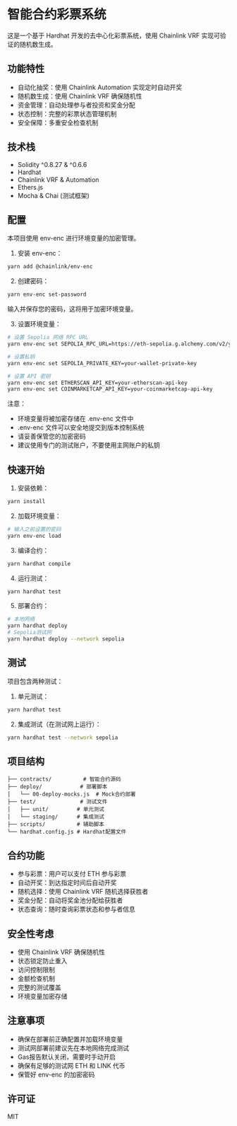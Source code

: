 # 智能合约彩票系统

这是一个基于 Hardhat 开发的去中心化彩票系统，使用 Chainlink VRF 实现可验证的随机数生成。

## 功能特性

* 自动化抽奖：使用 Chainlink Automation 实现定时自动开奖
* 随机数生成：使用 Chainlink VRF 确保随机性
* 资金管理：自动处理参与者投资和奖金分配
* 状态控制：完整的彩票状态管理机制
* 安全保障：多重安全检查机制

## 技术栈

* Solidity ^0.8.27 & ^0.6.6
* Hardhat
* Chainlink VRF & Automation
* Ethers.js
* Mocha & Chai (测试框架)

## 配置

本项目使用 env-enc 进行环境变量的加密管理。

1. 安装 env-enc：
```bash
yarn add @chainlink/env-enc
```

2. 创建密码：
```bash
yarn env-enc set-password
```
输入并保存您的密码，这将用于加密环境变量。

3. 设置环境变量：
```bash
# 设置 Sepolia 网络 RPC URL
yarn env-enc set SEPOLIA_RPC_URL=https://eth-sepolia.g.alchemy.com/v2/your-api-key

# 设置私钥
yarn env-enc set SEPOLIA_PRIVATE_KEY=your-wallet-private-key

# 设置 API 密钥
yarn env-enc set ETHERSCAN_API_KEY=your-etherscan-api-key
yarn env-enc set COINMARKETCAP_API_KEY=your-coinmarketcap-api-key
```

注意：
* 环境变量将被加密存储在 .env-enc 文件中
* .env-enc 文件可以安全地提交到版本控制系统
* 请妥善保管您的加密密码
* 建议使用专门的测试账户，不要使用主网账户的私钥

## 快速开始

1. 安装依赖：
```bash
yarn install
```

2. 加载环境变量：
```bash
# 输入之前设置的密码
yarn env-enc load
```

3. 编译合约：
```bash
yarn hardhat compile
```

4. 运行测试：
```bash
yarn hardhat test
```

5. 部署合约：
```bash
# 本地网络
yarn hardhat deploy
# Sepolia测试网
yarn hardhat deploy --network sepolia
```

## 测试

项目包含两种测试：

1. 单元测试：
```bash
yarn hardhat test
```

2. 集成测试（在测试网上运行）：
```bash
yarn hardhat test --network sepolia
```

## 项目结构
```text
├── contracts/          # 智能合约源码
├── deploy/            # 部署脚本
│   └── 00-deploy-mocks.js  # Mock合约部署
├── test/              # 测试文件
│   ├── unit/         # 单元测试
│   └── staging/      # 集成测试
├── scripts/          # 辅助脚本
└── hardhat.config.js # Hardhat配置文件
```

## 合约功能

* 参与彩票：用户可以支付 ETH 参与彩票
* 自动开奖：到达指定时间后自动开奖
* 随机选择：使用 Chainlink VRF 随机选择获胜者
* 奖金分配：自动将奖金池分配给获胜者
* 状态查询：随时查询彩票状态和参与者信息

## 安全性考虑

* 使用 Chainlink VRF 确保随机性
* 状态锁定防止重入
* 访问控制限制
* 金额检查机制
* 完整的测试覆盖
* 环境变量加密存储

## 注意事项

* 确保在部署前正确配置并加载环境变量
* 测试网部署前建议先在本地网络完成测试
* Gas报告默认关闭，需要时手动开启
* 确保有足够的测试网 ETH 和 LINK 代币
* 保管好 env-enc 的加密密码

## 许可证

MIT

